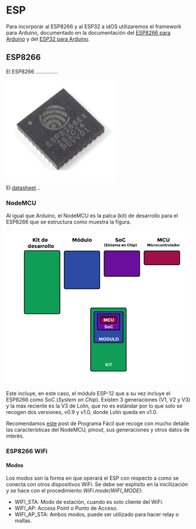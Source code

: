 # ESP

Para incorporar al ESP8266 y al ESP32 a idOS utilizaremos el framework para Arduino, documentado en la documentación del [ESP8266 para Arduino](https://arduino-esp8266.readthedocs.io) y del [ESP32 para Arduino](https://github.com/).

## ESP8266
El ESP8266 ...............

![ESP8266](pic/ESP8266EX-SoC.jpeg)

El [datasheet](../../../../docs/datasheets/0a-esp8266ex_datasheet_en.pdf)...
### NodeMCU
Al igual que Arduino, el NodeMCU es la palca (kit) de desarrollo para el ESP8266 que se estructura como muestra la figura.

![Esquema del Kit](pic/esquema_kit.png)

Este incluye, en este caso, el módulo ESP-12 que a su vez incluye el ESP8266 como SoC (*System on Chip*). Existen 3 generaciones (V1, V2 y V3) y la más reciente es la V3 de Lolin, que no es estándar por lo que solo se recogen dos versiones, v0.9 y v1.0, donde Lolin queda en v1.0. 

Recomendamos [este](https://programarfacil.com/podcast/nodemcu-tutorial-paso-a-paso/) post de Programa Fácil que recoge con mucho detalle las características del NodeMCU, pinout, sus generaciones y otros datos de interés.
### ESP8266 WiFi

#### Modos
Los modos son la forma en que operará el ESP con respecto a como se conecta con otros dispositivos WiFi. Se debe ser explísito en la inicilización y se hace con el procedimiento *WiFi.mode(WIFI_MODE)*:
- WIFI_STA: Modo de estación, cuando es solo cliente del WiFi.
- WIFI_AP: Access Point o Punto de Acceso.
- WIFI_AP_STA: Ambos modos, puede ser utilizado para hacer relay o mallas.

